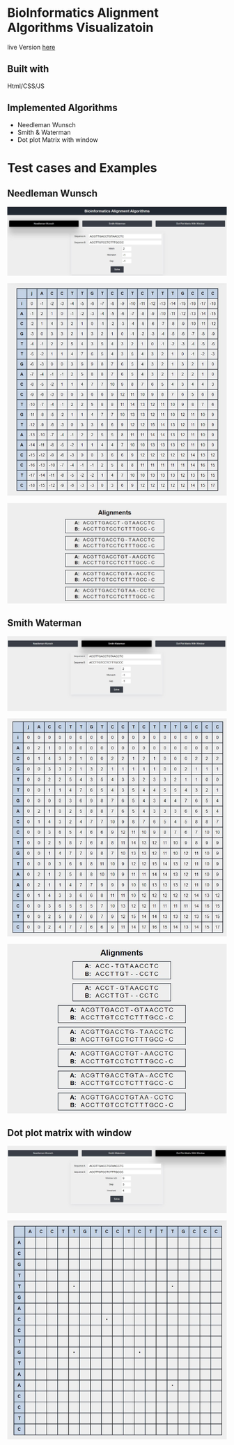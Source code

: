 # BioInformatics Alignment Algorithms  Visualizatoin

live Version [here](https://bio-alignment-algos.netlify.app/)

## Built with
Html/CSS/JS

## Implemented Algorithms

-   Needleman Wunsch
-   Smith &amp; Waterman
-   Dot plot Matrix with window


# Test cases and Examples

## Needleman Wunsch

![Needleman Wunsch inputs](screenshots/needle_inputs.JPG)

![Needleman Wunsch matrix](screenshots/needle-matrix.JPG)

![Needleman Wunsch alignments](screenshots/needle-aligns.JPG)

## Smith Waterman

![Smith Waterman inputs](screenshots/smith_inputs.JPG)

![Smith Waterman matrix](screenshots/smith-matrix.JPG)

![Smith Waterman alignments](screenshots/smith-aligns.JPG)

## Dot plot matrix with window

![Dot Plot matrix with window inputs](screenshots/dotwindow_inputs.JPG)

![Dot Plot matrix with window matrix](screenshots/dotwindow-matrix.JPG)


